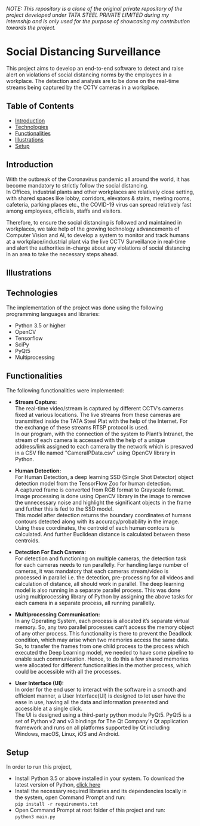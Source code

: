 *NOTE: This repository is a clone of the original private repository of the project developed under TATA STEEL PRIVATE LIMITED during my internship and is only used for the purpose of showcasing my contribution towards the project.*

# Social Distancing Surveillance
This project aims to develop an end-to-end software to detect and raise alert on violations of social distancing norms by the employees in a workplace. The detection and analysis are to be done on the real-time streams being captured by the CCTV cameras in a workplace.

## Table of Contents
* [Introduction](#introduction)
* [Technologies](#technologies)
* [Functionalities](#functionalities)
* [Illustrations](#illustrations)
* [Setup](#setup)


## Introduction
With the outbreak of the Coronavirus pandemic all around the world, it has become mandatory to strictly follow the social distancing.  
In Offices, industrial plants and other workplaces are relatively close setting, with shared spaces like lobby, corridors, elevators & stairs, meeting rooms, cafeteria, parking places etc., the COVID-19 virus can spread relatively fast among employees, officials, staffs and visitors.  

Therefore, to ensure the social distancing is followed and maintained in workplaces, we take help of the growing technology advancements of Computer Vision and AI, to develop a system to monitor and track humans at a workplace/industrial plant via the live CCTV Surveillance in real-time and alert the authorities in-charge about any violations of social distancing in an area to take the necessary steps ahead.


## Illustrations


## Technologies
The implementation of the project was done using the following programming languages and libraries:
- Python 3.5 or higher
- OpenCV
- Tensorflow 
- SciPy
- PyQt5
- Multiprocessing


## Functionalities
The following functionalities were implemented:
* __Stream Capture:__  
The real-time video/stream is captured by different CCTV’s cameras fixed at various locations. The live streams from these cameras are transmitted inside the TATA Steel Plat with the help of the Internet. For the exchange of these streams RTSP protocol is used.  
In our program, with the connection of the system to Plant’s Intranet, the stream of each camera is accessed with the help of a unique address/link assigned to each camera by the network which is presaved in a CSV file named "CameraIPData.csv" using OpenCV library in Python.  

* __Human Detection:__  
For Human Detection, a deep learning SSD (Single Shot Detector) object detection model from the TensorFlow Zoo for human detection.  
A captured frame is converted from RGB format to Grayscale format. Image processing is done using OpenCV library in the image to remove the unnecessary noise and highlight the significant objects in the frame and further this is fed to the SSD model.  
This model after detection returns the boundary coordinates of humans contours detected along with its accuracy/probability in the image. Using these coordinates, the centroid of each human contours is calculated. And further Euclidean distance is calculated between these centroids.  

* __Detection For Each Camera:__  
For detection and functioning on multiple cameras, the detection task for each cameras needs to run parallelly. For handling large number of cameras, it was mandatory that each cameras stream/video is processed in parallel i.e. the detection, pre-processing for all videos and calculation of distance, all should work in parallel. The deep learning model is also running in a separate parallel process. This was done using multiprocessing library of Python by assigning the above tasks for each camera in a separate process, all running parallelly. 

* __Multiprocessing Communication:__  
In any Operating System, each process is allocated it’s separate virtual memory. So, any two parallel processes can’t access the memory object of any other process. This functionality is there to prevent the Deadlock condition, which may arise when two memories access the same data.  
So, to transfer the frames from one child process to the process which executed the Deep Learning model, we needed to have some pipeline to enable such communication. Hence, to do this a few shared memories were allocated for different functionalities in the mother process, which could be accessible with all the processes.  

* __User Interface (UI):__  
In order for the end user to interact with the software in a smooth and efficient manner, a User Interface(UI) is designed to let user have the ease in use, having all the data and information presented and accessible at a single click.  
The UI is designed using a third-party python module PyQt5. PyQt5 is a set of Python v2 and v3 bindings for The Qt Company's Qt application framework and runs on all platforms supported by Qt including Windows, macOS, Linux, iOS and Android.  


## Setup
In order to run this project, 
- Install Python 3.5 or above installed in your system. To download the latest version of Python, [click here](https://www.python.org/downloads/)
- Install the necessary required libraries and its dependencies locally in the system, open Command Prompt and run:  
``pip install -r requirements.txt``
- Open Command Prompt at root folder of this project and run:  
``python3 main.py``
